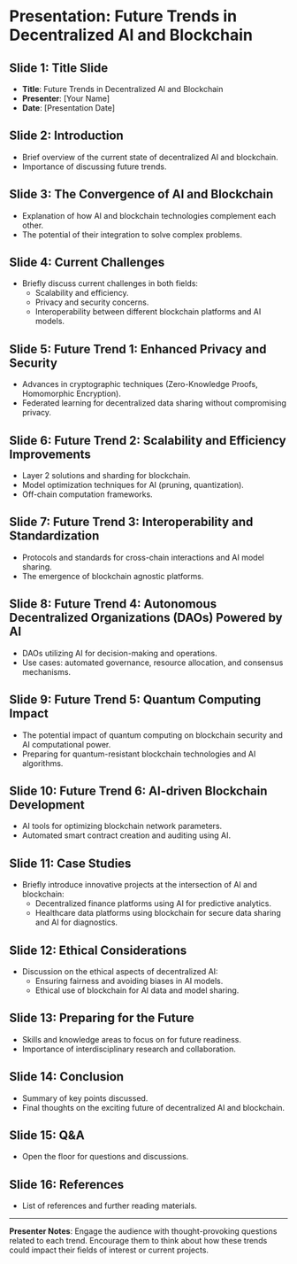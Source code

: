 # Presentation: Future Trends in Decentralized AI and Blockchain

## Slide 1: Title Slide
- **Title**: Future Trends in Decentralized AI and Blockchain
- **Presenter**: [Your Name]
- **Date**: [Presentation Date]

## Slide 2: Introduction
- Brief overview of the current state of decentralized AI and blockchain.
- Importance of discussing future trends.

## Slide 3: The Convergence of AI and Blockchain
- Explanation of how AI and blockchain technologies complement each other.
- The potential of their integration to solve complex problems.

## Slide 4: Current Challenges
- Briefly discuss current challenges in both fields:
  - Scalability and efficiency.
  - Privacy and security concerns.
  - Interoperability between different blockchain platforms and AI models.

## Slide 5: Future Trend 1: Enhanced Privacy and Security
- Advances in cryptographic techniques (Zero-Knowledge Proofs, Homomorphic Encryption).
- Federated learning for decentralized data sharing without compromising privacy.

## Slide 6: Future Trend 2: Scalability and Efficiency Improvements
- Layer 2 solutions and sharding for blockchain.
- Model optimization techniques for AI (pruning, quantization).
- Off-chain computation frameworks.

## Slide 7: Future Trend 3: Interoperability and Standardization
- Protocols and standards for cross-chain interactions and AI model sharing.
- The emergence of blockchain agnostic platforms.

## Slide 8: Future Trend 4: Autonomous Decentralized Organizations (DAOs) Powered by AI
- DAOs utilizing AI for decision-making and operations.
- Use cases: automated governance, resource allocation, and consensus mechanisms.

## Slide 9: Future Trend 5: Quantum Computing Impact
- The potential impact of quantum computing on blockchain security and AI computational power.
- Preparing for quantum-resistant blockchain technologies and AI algorithms.

## Slide 10: Future Trend 6: AI-driven Blockchain Development
- AI tools for optimizing blockchain network parameters.
- Automated smart contract creation and auditing using AI.

## Slide 11: Case Studies
- Briefly introduce innovative projects at the intersection of AI and blockchain:
  - Decentralized finance platforms using AI for predictive analytics.
  - Healthcare data platforms using blockchain for secure data sharing and AI for diagnostics.

## Slide 12: Ethical Considerations
- Discussion on the ethical aspects of decentralized AI:
  - Ensuring fairness and avoiding biases in AI models.
  - Ethical use of blockchain for AI data and model sharing.

## Slide 13: Preparing for the Future
- Skills and knowledge areas to focus on for future readiness.
- Importance of interdisciplinary research and collaboration.

## Slide 14: Conclusion
- Summary of key points discussed.
- Final thoughts on the exciting future of decentralized AI and blockchain.

## Slide 15: Q&A
- Open the floor for questions and discussions.

## Slide 16: References
- List of references and further reading materials.

---

**Presenter Notes**: Engage the audience with thought-provoking questions related to each trend. Encourage them to think about how these trends could impact their fields of interest or current projects.